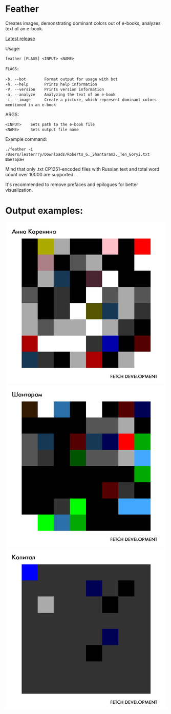 # Feather
Creates images, demonstrating dominant colors out of e-books, analyzes text of an e-book.

[Latest release](https://github.com/Fetch-Development/Feather/releases/latest)

Usage:

    feather [FLAGS] <INPUT> <NAME>
    
    FLAGS:
    
    -b, --bot        Format output for usage with bot
    -h, --help       Prints help information
    -V, --version    Prints version information
    -a, --analyze    Analyzing the text of an e-book
    -i, --image      Create a picture, which represent dominant colors mentioned in an e-book

ARGS:
    
    <INPUT>    Sets path to the e-book file
    <NAME>     Sets output file name
    
Example command:

    ./feather -i /Users/lesterrry/Downloads/Roberts_G._Shantaram2._Ten_Goryi.txt Шантарам

Mind that only .txt CP1251-encoded files with Russian text and total word count over 10000 are supported.

It's recommended to remove prefaces and epilogues for better visualization.

# Output examples:
![alt text](https://github.com/Fetch-Development/Feather/blob/master/Examples/IMAGE%202020-05-30%2013:56:01.jpg)
![alt text](https://github.com/Fetch-Development/Feather/blob/master/Examples/feather_out_172610.png)
![alt text](https://github.com/Fetch-Development/Feather/blob/master/Examples/feather_out_361342.png)
